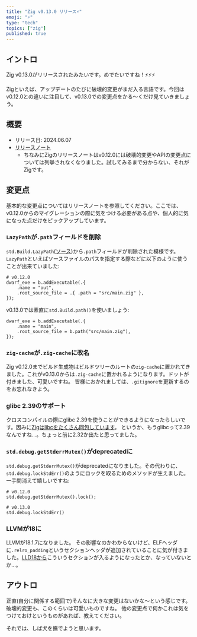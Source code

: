 ```yaml
---
title: "Zig v0.13.0 リリース⚡"
emoji: "⚡"
type: "tech"
topics: ["zig"]
published: true
---
```


## イントロ

Zig v0.13.0がリリースされたみたいです。めでたいですね！⚡⚡⚡

Zigといえば、アップデートのたびに破壊的変更がまだ入る言語です。今回はv0.12.0との違いに注目して、v0.13.0での変更点をかる〜くだけ見ていきましょう。

## 概要

- リリース日: 2024.06.07
- [リリースノート](https://ziglang.org/download/0.13.0/release-notes.html)
  - ちなみにZigのリリースノートはv0.12.0には破壊的変更やAPIの変更点については列挙されなくなりました。試してみるまで分からない、それがZigです。

## 変更点

基本的な変更点についてはリリースノートを参照してください。ここでは、v0.12.0からのマイグレーションの際に気をつける必要がある点や、個人的に気になった点だけをピックアップしています。

### `LazyPath`が`.path`フィールドを削除

`std.Build.LazyPath`([ソース](https://github.com/ziglang/zig/blob/0884a434117dee3458eea8890b2e47e432844ac3/lib/std/Build.zig#L2171))から`.path`フィールドが削除された模様です。`LazyPath`といえばソースファイルのパスを指定する際などに以下のように使うことが出来ていました:

```zig
# v0.12.0
dwarf_exe = b.addExecutable(.{
    .name = "out",
    .root_source_file = .{ .path = "src/main.zig" },
});
```

v0.13.0では素直に`std.Build.path()`を使いましょう:

```zig
dwarf_exe = b.addExecutable(.{
    .name = "main",
    .root_source_file = b.path("src/main.zig"),
});
```

### `zig-cache`が`.zig-cache`に改名

Zig v0.12.0までビルド生成物はビルドツリーのルートの`zig-cache`に置かれてきました。これがv0.13.0からは`.zig-cache`に置かれるようになります。ドットが付きました、可愛いですね。
皆様におかれましては、`.gitignore`を更新するのをお忘れなきよう。

### glibc 2.39のサポート

クロスコンパイルの際にglibc 2.39を使うことができるようになったらしいです。因みに[Zigはlibcをたくさん同包しています](https://ziglang.org/ja/learn/overview/#zig%E3%81%AB%E3%81%AFlibc%E3%81%8C%E4%BB%98%E5%B1%9E%E3%81%97%E3%81%A6%E3%81%84%E3%81%BE%E3%81%99)。
というか、もうglibcって2.39なんですね...。ちょっと前に2.32か出たと思ってました。

### `std.debug.getStderrMutex()`がdeprecatedに

`std.debug.getStderrMutex()`がdeprecatedになりました。その代わりに、`std.debug.lockStdErr()`のようにロックを取るためのメソッドが生えました。一手間消えて嬉しいですね:

```zig
# v0.12.0
std.debug.getStderrMutex().lock();

# v0.13.0
std.debug.lockStdErr()
```

### LLVMが18に

LLVMが18.1.7になりました。
その影響なのかわからないけど、ELFヘッダに`.relro_padding`というセクションヘッダが追加されていることに気が付きました。[LLD18から](https://releases.llvm.org/18.1.1/tools/lld/docs/ELF/linker_script.html)こういうセクションが入るようになったとか、なっていないとか...。

## アウトロ

正直(自分に関係する範囲で)そんなに大きな変更はないかな〜という感じです。破壊的変更も、このくらいは可愛いものですね。
他の変更点で何かこれは気をつけておけというものがあれば、教えてください。

それでは、しば犬を撫でようと思います。
